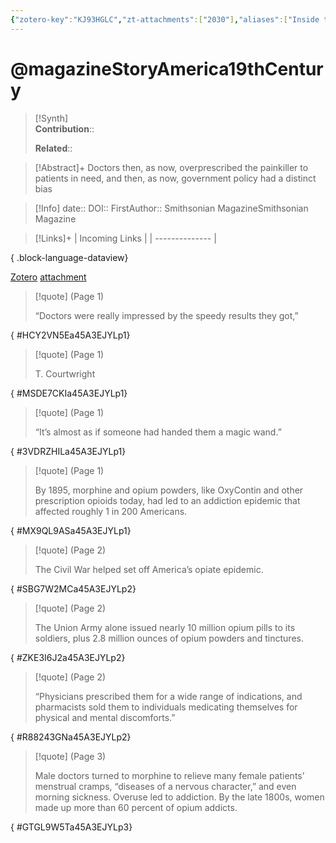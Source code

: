 ```yaml
---
{"zotero-key":"KJ93HGLC","zt-attachments":["2030"],"aliases":["Inside the Story of America’s 19th-Century Opiate Addiction"],"keywords":["Addiction"],"FirstAuthor":"[[ Smithsonian Magazine]]","dg-publish":true,"permalink":"/sources/articles/magazine-story-america19th-century/","dgPassFrontmatter":true}
---
```


# @magazineStoryAmerica19thCentury

>[!Synth]  
>**Contribution**::  
>  
>**Related**:: 
>  

> [!Abstract]+
> Doctors then, as now, overprescribed the painkiller to patients in need, and then, as now, government policy had a distinct bias

> [!Info]
> date:: 
> DOI:: 
> FirstAuthor:: Smithsonian MagazineSmithsonian Magazine

> [!Links]+
>  | Incoming Links |
> | -------------- |
> 
{ .block-language-dataview}


[Zotero](zotero://select/library/items/KJ93HGLC) [attachment](file:///Users/nathanmaxwell/Zotero/storage/45A3EJYL/StoryAmerica19thCenturyOpiateAddiction-magazine.pdf)

> [!quote] (Page 1)
> 
> “Doctors were really impressed by the speedy results they got,”
>
{ #HCY2VN5Ea45A3EJYLp1}


> [!quote] (Page 1)
> 
> T. 
> Courtwright
>
{ #MSDE7CKIa45A3EJYLp1}


> [!quote] (Page 1)
> 
> “It’s almost as if someone had handed them a magic wand.”
>
{ #3VDRZHILa45A3EJYLp1}


> [!quote] (Page 1)
> 
> By 1895, morphine and opium powders, like OxyContin and other prescription opioids today, had led to an addiction epidemic that affected roughly 1 in 200 Americans.
>
{ #MX9QL9ASa45A3EJYLp1}


> [!quote] (Page 2)
> 
> The Civil War helped set off America’s opiate epidemic.
>
{ #SBG7W2MCa45A3EJYLp2}


> [!quote] (Page 2)
> 
> The Union Army alone issued nearly 10 million opium pills to its soldiers, plus 2.8 million ounces of opium powders and tinctures.
>
{ #ZKE3I6J2a45A3EJYLp2}


> [!quote] (Page 2)
> 
> “Physicians prescribed them for a wide range of indications, and pharmacists sold them to individuals medicating themselves for physical and mental discomforts.”
>
{ #R88243GNa45A3EJYLp2}


> [!quote] (Page 3)
> 
> Male doctors turned to morphine to relieve many female patients’ menstrual cramps, “diseases of a nervous character,” and even morning sickness. Overuse led to addiction. By the late 1800s, women made up more than 60 percent of opium addicts.
>
{ #GTGL9W5Ta45A3EJYLp3}

